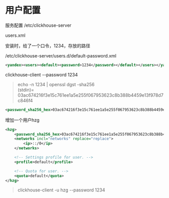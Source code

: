 用户配置
=======

服务配置 /etc/clickhouse-server

users.xml

安装时，给了一个口令，1234，存放的路径

/etc/clickhouse-server/users.d/default-password.xml

```xml
<yandex><users><default><password>1234</password></default></users></yandex>
```

clickhouse-client --password 1234

> echo -n 1234 | openssl dgst -sha256  
(stdin)= 03ac674216f3e15c761ee1a5e255f067953623c8b388b4459e13f978d7c846f4

```xml
<password_sha256_hex>03ac674216f3e15c761ee1a5e255f067953623c8b388b4459e13f978d7c846f4</password_sha256_hex>
```

增加一个用户hzg

```xml
<hzg>
    <password_sha256_hex>03ac674216f3e15c761ee1a5e255f067953623c8b388b4459e13f978d7c846f4</password_sha256_hex>
    <networks incl="networks" replace="replace">
        <ip>::/0</ip>
    </networks>

    <!-- Settings profile for user. -->
    <profile>default</profile>

    <!-- Quota for user. -->
    <quota>default</quota>
</hzg>
```

> clickhouse-client -u hzg --password 1234